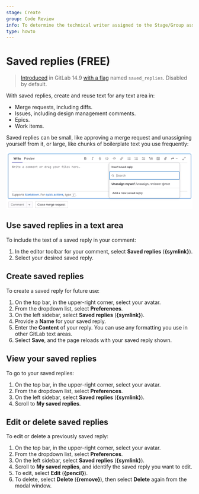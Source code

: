```yaml
---
stage: Create
group: Code Review
info: To determine the technical writer assigned to the Stage/Group associated with this page, see https://about.gitlab.com/handbook/product/ux/technical-writing/#assignments
type: howto
---
```


# Saved replies **(FREE)**

> [Introduced](https://gitlab.com/gitlab-org/gitlab/-/issues/352956) in GitLab 14.9 [with a flag](../../administration/feature_flags.md) named `saved_replies`. Disabled by default.

With saved replies, create and reuse text for any text area in:

- Merge requests, including diffs.
- Issues, including design management comments.
- Epics.
- Work items.

Saved replies can be small, like approving a merge request and unassigning yourself from it,
or large, like chunks of boilerplate text you use frequently:

![Saved replies dropdown list](img/saved_replies_dropdown_v15_10.png)

## Use saved replies in a text area

To include the text of a saved reply in your comment:

1. In the editor toolbar for your comment, select **Saved replies** (**{symlink}**).
1. Select your desired saved reply.

## Create saved replies

To create a saved reply for future use:

1. On the top bar, in the upper-right corner, select your avatar.
1. From the dropdown list, select **Preferences**.
1. On the left sidebar, select **Saved replies** (**{symlink}**).
1. Provide a **Name** for your saved reply.
1. Enter the **Content** of your reply. You can use any formatting you use in
   other GitLab text areas.
1. Select **Save**, and the page reloads with your saved reply shown.

## View your saved replies

To go to your saved replies:

1. On the top bar, in the upper-right corner, select your avatar.
1. From the dropdown list, select **Preferences**.
1. On the left sidebar, select **Saved replies** (**{symlink}**).
1. Scroll to **My saved replies**.

## Edit or delete saved replies

To edit or delete a previously saved reply:

1. On the top bar, in the upper-right corner, select your avatar.
1. From the dropdown list, select **Preferences**.
1. On the left sidebar, select **Saved replies** (**{symlink}**).
1. Scroll to **My saved replies**, and identify the saved reply you want to edit.
1. To edit, select **Edit** (**{pencil}**).
1. To delete, select **Delete** (**{remove}**), then select **Delete** again from the modal window.

